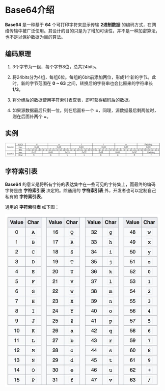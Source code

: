 # Base64介绍

**Base64** 是一种基于 **64** 个可打印字符来显示传输 **2进制数据** 的编码方式，在网络传输中被广泛使用。其设计的目的只是为了增加可读性，并不是一种加密算法，也不是以保护数据为目的算法。

## 编码原理

 1. 3个字节为一组，每个字节8位，总共24bits。

 2. 将24bits分为4组，每组6位。每组的6bit前添加两位，形成1个新的字节。此时，新的字节范围在 **0 ~ 63** 之间，转换后的字符串也会比原来的字符串长 **1/3**。

 3. 将分组后的数据使用字符索引表查表，即可获得编码后的数据。

 4. 如果源数据最后只剩一位，则在后面补一个 **=**，同理，源数据最后剩两位时，则在后面补两个 **=**。

## 实例

![base64 instance][1]

## 字符索引表

**Base64** 的意义是将所有字符的表达集中在一些可见的字符集上，而最终的编码字符是由 **字符索引表** 决定的。除通用的 **字符索引表** 外，开发者也可以定制自己私有的 **字符索引表**。

通用的 **字符索引表** 如下图：

![base64 index table][2]

 [1]: ./images/base64_instance.jpg
 [2]: ./images/base64_index_table.jpg
